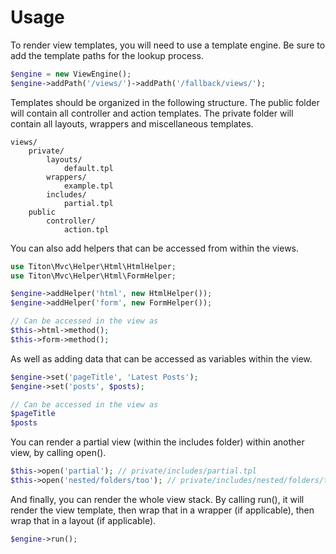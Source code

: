 # Usage #

To render view templates, you will need to use a template engine.
Be sure to add the template paths for the lookup process.

```php
$engine = new ViewEngine();
$engine->addPath('/views/')->addPath('/fallback/views/');
```

Templates should be organized in the following structure.
The public folder will contain all controller and action templates.
The private folder will contain all layouts, wrappers and miscellaneous templates.

```
views/
	private/
		layouts/
			default.tpl
		wrappers/
			example.tpl
		includes/
			partial.tpl
	public
		controller/
			action.tpl
```

You can also add helpers that can be accessed from within the views.

```php
use Titon\Mvc\Helper\Html\HtmlHelper;
use Titon\Mvc\Helper\Html\FormHelper;

$engine->addHelper('html', new HtmlHelper());
$engine->addHelper('form', new FormHelper());

// Can be accessed in the view as
$this->html->method();
$this->form->method();
```

As well as adding data that can be accessed as variables within the view.

```php
$engine->set('pageTitle', 'Latest Posts');
$engine->set('posts', $posts);

// Can be accessed in the view as
$pageTitle
$posts
```

You can render a partial view (within the includes folder) within another view, by calling open().

```php
$this->open('partial'); // private/includes/partial.tpl
$this->open('nested/folders/too'); // private/includes/nested/folders/too.tpl
```

And finally, you can render the whole view stack. By calling run(), it will render the view template,
then wrap that in a wrapper (if applicable), then wrap that in a layout (if applicable).

```php
$engine->run();
```